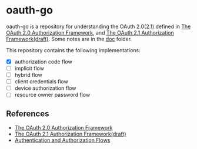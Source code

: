 # oauth-go
oauth-go is a repository for understanding the OAuth 2.0(2.1) defined in [The OAuth 2.0 Authorization Framework](https://datatracker.ietf.org/doc/html/rfc6749), and [The OAuth 2.1 Authorization Framework(draft)](https://datatracker.ietf.org/doc/html/draft-ietf-oauth-v2-1-09). Some notes are in the [doc](https://github.com/task4233/oauth-go/tree/v2/doc) folder.

This repository contains the following implementations:
- [x] authorization code flow
- [ ] implicit flow
- [ ] hybrid flow
- [ ] client credentials flow
- [ ] device authorization flow
- [ ] resource owner password flow

## References
- [The OAuth 2.0 Authorization Framework](https://datatracker.ietf.org/doc/html/rfc6749)
- [The OAuth 2.1 Authorization Framework(draft)](https://datatracker.ietf.org/doc/html/draft-ietf-oauth-v2-1-09)
- [Authentication and Authorization Flows](https://auth0.com/docs/get-started/authentication-and-authorization-flow)
